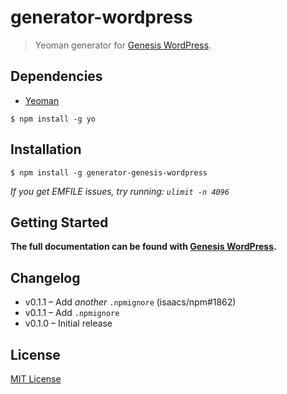 # generator-wordpress

> Yeoman generator for [Genesis WordPress][1].


## Dependencies

- [Yeoman][2]

```
$ npm install -g yo
```


## Installation

```
$ npm install -g generator-genesis-wordpress
```

*If you get EMFILE issues, try running: `ulimit -n 4096`*


## Getting Started

**The full documentation can be found with [Genesis WordPress][1].**


## Changelog

- v0.1.1 – Add *another* `.npmignore` (isaacs/npm#1862)
- v0.1.1 – Add `.npmignore`
- v0.1.0 – Initial release


## License

[MIT License](http://en.wikipedia.org/wiki/MIT_License)

[1]: https://github.com/genesis/wordpress/
[2]: http://yeoman.io/
